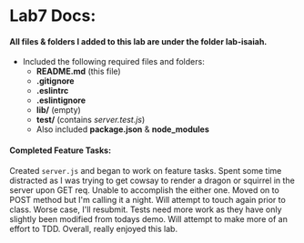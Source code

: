 # Lab7 Docs:

####  All files & folders I added to this lab are under the folder lab-isaiah.

* Included the following required files and folders:
  * **README.md** (this file)
  * **.gitignore**
  * **.eslintrc**
  * **.eslintignore**
  * **lib/** (empty)
  * **__test__/** (contains <em>server.test.js</em>)
  * Also included **package.json** & **node_modules**

#### Completed Feature Tasks:
Created `server.js` and began to work on feature tasks. Spent some time distracted as I was trying to get cowsay to render a dragon or squirrel in the server upon GET req. Unable to accomplish the either one. Moved on to POST method but I'm calling it a night. Will attempt to touch again prior to class. Worse case, I'll resubmit. Tests need more work as they have only slightly been modified from todays demo. Will attempt to make more of an effort to TDD. Overall, really enjoyed this lab.
